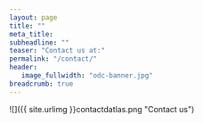 ```yaml
---
layout: page
title: ""
meta_title: 
subheadline: ""
teaser: "Contact us at:"
permalink: "/contact/"
header:
   image_fullwidth: "odc-banner.jpg"
breadcrumb: true
---
```


![]({{ site.urlimg }}contactdatlas.png "Contact us")

